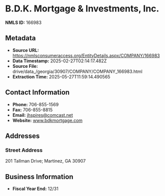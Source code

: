 # B.D.K. Mortgage & Investments, Inc.

**NMLS ID:** 166983

## Metadata
- **Source URL:** https://nmlsconsumeraccess.org/EntityDetails.aspx/COMPANY/166983
- **Data Timestamp:** 2025-02-27T02:14:17.482Z
- **Source File:** drive/data_/georgia/30907/COMPANY/COMPANY_166983.html
- **Extraction Time:** 2025-05-27T11:59:14.490565

## Contact Information
- **Phone:** 706-855-1569
- **Fax:** 706-855-8815
- **Email:** jhspires@comcast.net
- **Website:** www.bdkmortgage.com

## Addresses
### Street Address
201 Tallman Drive; Martinez, GA 30907

## Business Information
- **Fiscal Year End:** 12/31
